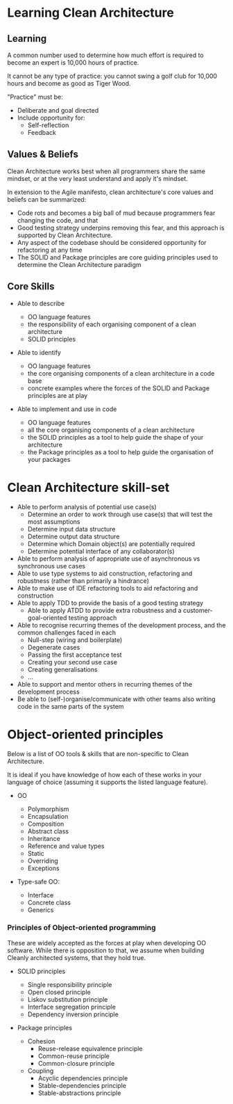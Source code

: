 # Learning Clean Architecture

## Learning

A common number used to determine how much effort is required to become an expert is 10,000 hours of practice.

It cannot be any type of practice: you cannot swing a golf club for 10,000 hours and become as good as Tiger Wood.

"Practice" must be:
* Deliberate and goal directed
* Include opportunity for:
    * Self-reflection
    * Feedback

## Values & Beliefs

Clean Architecture works best when all programmers share the same mindset, or at the very least understand and apply it's mindset.

In extension to the Agile manifesto, clean architecture's core values and beliefs can be summarized:

* Code rots and becomes a big ball of mud because programmers fear changing the code, and that 
* Good testing strategy underpins removing this fear, and this approach is supported by Clean Architecture.
* Any aspect of the codebase should be considered opportunity for refactoring at any time
* The SOLID and Package principles are core guiding principles used to determine the Clean Architecture paradigm

## Core Skills

* Able to describe 
    - OO language features
    - the responsibility of each organising component of a clean architecture 
    - SOLID principles
    
* Able to identify 
    - OO language features
    - the core organising components of a clean architecture in a code base
    - concrete examples where the forces of the SOLID and Package principles are at play
    
* Able to implement and use in code
    - OO language features
    - all the core organising components of a clean architecture
    - the SOLID principles as a tool to help guide the shape of your architecture
    - the Package principles as a tool to help guide the organisation of your packages
    
# Clean Architecture skill-set 

* Able to perform analysis of potential use case(s) 
    * Determine an order to work through use case(s) that will test the most assumptions
    * Determine input data structure 
    * Determine output data structure
    * Determine which Domain object(s) are potentially required
    * Determine potential interface of any collaborator(s)
* Able to perform analysis of appropriate use of asynchronous vs synchronous use cases
* Able to use type systems to aid construction, refactoring and robustness (rather than primarily a hindrance)
* Able to make use of IDE refactoring tools to aid refactoring and construction
* Able to apply TDD to provide the basis of a good testing strategy
    * Able to apply ATDD to provide extra robustness and a customer-goal-oriented testing approach
* Able to recognise recurring themes of the development process, and the common challenges faced in each
    * Null-step (wiring and boilerplate)
    * Degenerate cases
    * Passing the first acceptance test
    * Creating your second use case
    * Creating generalisations
    * ...
* Able to support and mentor others in recurring themes of the development process
* Be able to (self-)organise/communicate with other teams also writing code in the same parts of the system

# Object-oriented principles 

Below is a list of OO tools & skills that are non-specific to Clean Architecture. 

It is ideal if you have knowledge of how each of these works in your language of choice (assuming it supports the listed language feature).

* OO
    * Polymorphism
    * Encapsulation
    * Composition
    * Abstract class
    * Inheritance
    * Reference and value types
    * Static
    * Overriding
    * Exceptions
    
* Type-safe OO: 
    * Interface
    * Concrete class
    * Generics

### Principles of Object-oriented programming

These are widely accepted as the forces at play when developing OO software. While there is opposition to that, we 
assume when building Cleanly architected systems, that they hold true.

* SOLID principles
    * Single responsibility principle
    * Open closed principle
    * Liskov substitution principle
    * Interface segregation principle
    * Dependency inversion principle

* Package principles
    * Cohesion
        * Reuse-release equivalence principle
        * Common-reuse principle
        * Common-closure principle
    * Coupling
        * Acyclic dependencies principle
        * Stable-dependencies principle
        * Stable-abstractions principle
